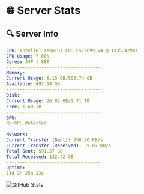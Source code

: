 # 🌐 Server Stats
## 🔍 Server Info
```yaml
CPU: Intel(R) Xeon(R) CPU E5-2699 v4 @ 1335.42MHz
CPU Usage: 7.00%
Cores: 44P | 88T
-----------------------------------
Memory:
Current Usage: 8.15 GB/503.74 GB
Available: 492.14 GB
-----------------------------------
Disk:
Current Usage: 26.82 GB/1.71 TB
Free: 1.60 TB
-----------------------------------
GPU:
No GPU detected
-----------------------------------
Network:
Current Transfer (Sent): 558.20 KB/s
Current Transfer (Received): 59.07 KB/s
Total Sent: 591.57 GB
Total Received: 132.42 GB
-----------------------------------
Uptime:
11d 2h 25m 22s
```
![GitHub Stats](https://img.shields.io/badge/Updated-2025-04-30_19:34:10-blue)